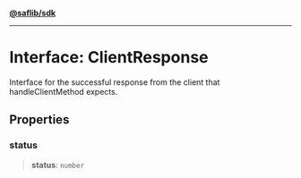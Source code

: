 [**@saflib/sdk**](../../../index.md)

---

# Interface: ClientResponse

Interface for the successful response from the client that handleClientMethod expects.

## Properties

### status

> **status**: `number`
